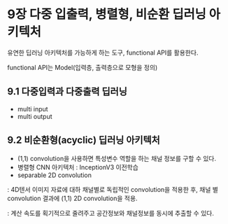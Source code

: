 # 9장 다중 입출력, 병렬형, 비순환 딥러닝 아키텍처
유연한 딥러닝 아키텍처를 가능하게 하는 도구, functional API를 활용한다.

functional API는 Model(입력층, 출력층으로 모형을 정의)

## 9.1 다중입력과 다중출력 딥러닝
- multi input
- multi output

## 9.2 비순환형(acyclic) 딥러닝 아키텍처
- (1,1) convolution을 사용하면 특성변수 역할을 하는 채널 정보를 구할 수 있다.
- 병렬형 CNN 아키텍처 : InceptionV3 이전학습
- separable 2D convolution

 : 4D텐서 이미지 자료에 대하 채널별로 독립적인 convolution을 적용한 후, 채널 별 convolution 결과에 (1,1) 2D convolution을 적용.
 
 : 계산 속도를 획기적으로 줄려주고 공간정보와 채널정보를 동시에 추출할 수 있다. 

